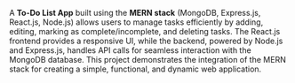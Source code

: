 A **To-Do List App** built using the **MERN stack** (MongoDB, Express.js, React.js, Node.js) allows users to manage tasks efficiently by adding, editing, marking as complete/incomplete, and deleting tasks. The React.js frontend provides a responsive UI, while the backend, powered by Node.js and Express.js, handles API calls for seamless interaction with the MongoDB database. This project demonstrates the integration of the MERN stack for creating a simple, functional, and dynamic web application.
